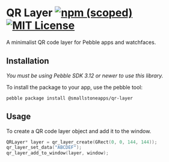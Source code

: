 # QR Layer [![npm (scoped)](https://img.shields.io/npm/v/@smallstoneapps/qr-layer.svg?maxAge=2592000&style=flat-square)](https://www.npmjs.com/package/@smallstoneapps/qr-layer)&nbsp;[![MIT License](http://img.shields.io/badge/license-MIT-lightgray.svg?style=flat-square)](./LICENSE)

A minimalist QR code layer for Pebble apps and watchfaces.

## Installation

*You must be using Pebble SDK 3.12 or newer to use this library.*

To install the package to your app, use the pebble tool:

```
pebble package install @smallstoneapps/qr-layer
```

## Usage

To create a QR code layer object and add it to the window.

```c
QRLayer* layer = qr_layer_create(GRect(0, 0, 144, 144));
qr_layer_set_data("ABCDEF");
qr_layer_add_to_window(layer, window);
```
